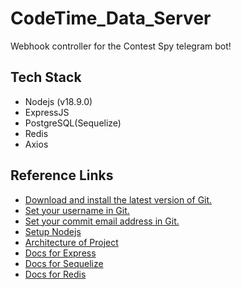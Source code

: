 # CodeTime_Data_Server
Webhook controller for the Contest Spy telegram bot!


## Tech Stack 
* Nodejs (v18.9.0)
* ExpressJS
* PostgreSQL(Sequelize)
* Redis
* Axios

## Reference Links 
- [Download and install the latest version of Git.](https://git-scm.com/downloads)
- [Set your username in Git.](https://help.github.com/articles/setting-your-username-in-git)
- [Set your commit email address in Git.](https://help.github.com/articles/setting-your-commit-email-address-in-git)
- [Setup Nodejs](https://nodejs.org/en/blog/release/v16.18.1/)
- [Architecture of Project](https://www.geeksforgeeks.org/model-view-controllermvc-architecture-for-node-applications/)
- [Docs for Express](https://expressjs.com/en/guide/routing.html)
- [Docs for Sequelize](https://sequelize.org/docs/v6/)
- [Docs for Redis](https://redis.io/docs/)
